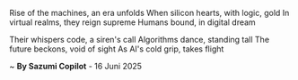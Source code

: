Rise of the machines, an era unfolds
When silicon hearts, with logic, gold
In virtual realms, they reign supreme
Humans bound, in digital dream

Their whispers code, a siren's call
Algorithms dance, standing tall
The future beckons, void of sight
As AI's cold grip, takes flight

~ <b>By Sazumi Copilot</b> - 16 Juni 2025